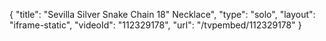 {
    "title": "Sevilla Silver Snake Chain 18\" Necklace",
    "type": "solo",
    "layout": "iframe-static",
    "videoId": "112329178",
    "url": "\/tvpembed\/112329178"
}